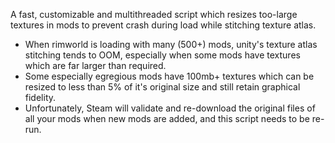 A fast, customizable and multithreaded script which resizes too-large textures in mods to prevent crash during load while stitching texture atlas.
- When rimworld is loading with many (500+) mods, unity's texture atlas stitching tends to OOM, especially when some mods have textures which are far larger than required.
- Some especially egregious mods have 100mb+ textures which can be resized to less than 5% of it's original size and still retain graphical fidelity.
- Unfortunately, Steam will validate and re-download the original files of all your mods when new mods are added, and this script needs to be re-run.
